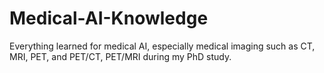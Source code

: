 # Medical-AI-Knowledge
Everything learned for medical AI, especially medical imaging such as CT, MRI, PET, and PET/CT, PET/MRI during my PhD study.
